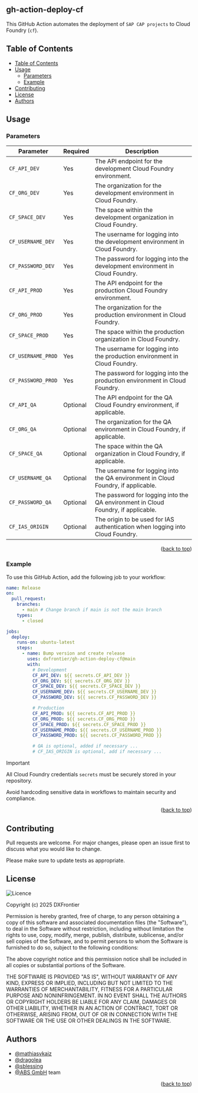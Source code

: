 <h2> gh-action-deploy-cf </h2>

This GitHub Action automates the deployment of `SAP CAP projects` to Cloud Foundry (`cf`).

## Table of Contents

- [Table of Contents](#table-of-contents)
- [Usage](#usage)
  - [Parameters](#parameters)
  - [Example](#example)
- [Contributing](#contributing)
- [License](#license)
- [Authors](#authors)

## Usage

### Parameters

| Parameter          | Required | Description                                                                       |
| ------------------ | -------- | --------------------------------------------------------------------------------- |
| `CF_API_DEV`       | Yes      | The API endpoint for the development Cloud Foundry environment.                   |
| `CF_ORG_DEV`       | Yes      | The organization for the development environment in Cloud Foundry.                |
| `CF_SPACE_DEV`     | Yes      | The space within the development organization in Cloud Foundry.                   |
| `CF_USERNAME_DEV`  | Yes      | The username for logging into the development environment in Cloud Foundry.       |
| `CF_PASSWORD_DEV`  | Yes      | The password for logging into the development environment in Cloud Foundry.       |
| `CF_API_PROD`      | Yes      | The API endpoint for the production Cloud Foundry environment.                    |
| `CF_ORG_PROD`      | Yes      | The organization for the production environment in Cloud Foundry.                 |
| `CF_SPACE_PROD`    | Yes      | The space within the production organization in Cloud Foundry.                    |
| `CF_USERNAME_PROD` | Yes      | The username for logging into the production environment in Cloud Foundry.        |
| `CF_PASSWORD_PROD` | Yes      | The password for logging into the production environment in Cloud Foundry.        |
| `CF_API_QA`        | Optional | The API endpoint for the QA Cloud Foundry environment, if applicable.             |
| `CF_ORG_QA`        | Optional | The organization for the QA environment in Cloud Foundry, if applicable.          |
| `CF_SPACE_QA`      | Optional | The space within the QA organization in Cloud Foundry, if applicable.             |
| `CF_USERNAME_QA`   | Optional | The username for logging into the QA environment in Cloud Foundry, if applicable. |
| `CF_PASSWORD_QA`   | Optional | The password for logging into the QA environment in Cloud Foundry, if applicable. |
| `CF_IAS_ORIGIN`    | Optional | The origin to be used for IAS authentication when logging into Cloud Foundry.     |

<p align="right">(<a href="#table-of-contents">back to top</a>)</p>

### Example

To use this GitHub Action, add the following job to your workflow:

```yaml
name: Release
on:
  pull_request:
    branches:
      - main # Change branch if main is not the main branch
    types:
      - closed

jobs:
  deploy:
    runs-on: ubuntu-latest
    steps:
      - name: Bump version and create release
        uses: dxfrontier/gh-action-deploy-cf@main
        with:
          # Development
          CF_API_DEV: ${{ secrets.CF_API_DEV }}
          CF_ORG_DEV: ${{ secrets.CF_ORG_DEV }}
          CF_SPACE_DEV: ${{ secrets.CF_SPACE_DEV }}
          CF_USERNAME_DEV: ${{ secrets.CF_USERNAME_DEV }}
          CF_PASSWORD_DEV: ${{ secrets.CF_PASSWORD_DEV }}

          # Production
          CF_API_PROD: ${{ secrets.CF_API_PROD }}
          CF_ORG_PROD: ${{ secrets.CF_ORG_PROD }}
          CF_SPACE_PROD: ${{ secrets.CF_SPACE_PROD }}
          CF_USERNAME_PROD: ${{ secrets.CF_USERNAME_PROD }}
          CF_PASSWORD_PROD: ${{ secrets.CF_PASSWORD_PROD }}

          # QA is optional, added if necessary ...
          # CF_IAS_ORIGIN is optional, add if necessary ...
```

> [!IMPORTANT]
> All Cloud Foundry credentials `secrets` must be securely stored in your repository.
>
> Avoid hardcoding sensitive data in workflows to maintain security and compliance.

<p align="right">(<a href="#table-of-contents">back to top</a>)</p>

## Contributing

Pull requests are welcome. For major changes, please open an issue first
to discuss what you would like to change.

Please make sure to update tests as appropriate.

## License

![Licence](https://img.shields.io/github/license/Ileriayo/markdown-badges?style=for-the-badge)

Copyright (c) 2025 DXFrontier

Permission is hereby granted, free of charge, to any person obtaining a copy
of this software and associated documentation files (the "Software"), to deal
in the Software without restriction, including without limitation the rights
to use, copy, modify, merge, publish, distribute, sublicense, and/or sell
copies of the Software, and to permit persons to whom the Software is
furnished to do so, subject to the following conditions:

The above copyright notice and this permission notice shall be included in all
copies or substantial portions of the Software.

THE SOFTWARE IS PROVIDED "AS IS", WITHOUT WARRANTY OF ANY KIND, EXPRESS OR
IMPLIED, INCLUDING BUT NOT LIMITED TO THE WARRANTIES OF MERCHANTABILITY,
FITNESS FOR A PARTICULAR PURPOSE AND NONINFRINGEMENT. IN NO EVENT SHALL THE
AUTHORS OR COPYRIGHT HOLDERS BE LIABLE FOR ANY CLAIM, DAMAGES OR OTHER
LIABILITY, WHETHER IN AN ACTION OF CONTRACT, TORT OR OTHERWISE, ARISING FROM,
OUT OF OR IN CONNECTION WITH THE SOFTWARE OR THE USE OR OTHER DEALINGS IN THE
SOFTWARE.

## Authors

- [@mathiasvkaiz](https://github.com/mathiasvkaiz)
- [@dragolea](https://github.com/dragolea)
- [@sblessing](https://github.com/sblessing)
- [@ABS GmbH](https://www.abs-gmbh.de/) team

<p align="right">(<a href="#table-of-contents">back to top</a>)</p>
